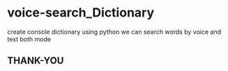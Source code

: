 # voice-search_Dictionary
create console dictionary using python
we can search words by voice and text both mode
## THANK-YOU
